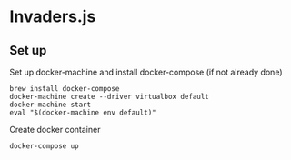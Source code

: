 # Invaders.js

## Set up

Set up docker-machine and install docker-compose (if not already done)
```
brew install docker-compose
docker-machine create --driver virtualbox default
docker-machine start
eval "$(docker-machine env default)"
```

Create docker container
```
docker-compose up
```

